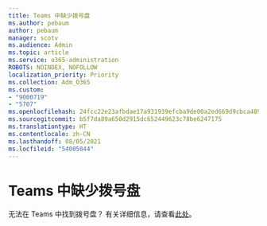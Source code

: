 ```yaml
---
title: Teams 中缺少拨号盘
ms.author: pebaum
author: pebaum
manager: scotv
ms.audience: Admin
ms.topic: article
ms.service: o365-administration
ROBOTS: NOINDEX, NOFOLLOW
localization_priority: Priority
ms.collection: Adm_O365
ms.custom:
- "9000719"
- "5707"
ms.openlocfilehash: 24fcc22e23afbdae17a931939efcba9de00a2ed669d9cbca489382b91a9073a4
ms.sourcegitcommit: b5f7da89a650d2915dc652449623c78be6247175
ms.translationtype: HT
ms.contentlocale: zh-CN
ms.lasthandoff: 08/05/2021
ms.locfileid: "54005044"
---
```

# <a name="dial-pad-missing-from-teams"></a>Teams 中缺少拨号盘

无法在 Teams 中找到拨号盘？ 有关详细信息，请查看[此处](https://docs.microsoft.com/alchemyinsights/teams-voice-dial-pad-missing)。
